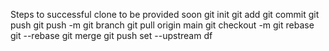 Steps to successful clone to be provided soon
git init
git add 
git commit 
git push
git push -m 
git branch 
git pull origin main
git checkout -m
git rebase
git --rebase
git merge
git push set --upstream df
